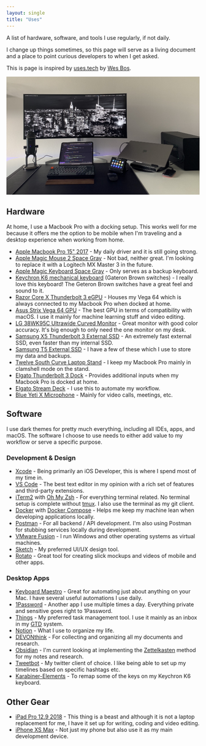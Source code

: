 ```yaml
---
layout: single
title: "Uses"
---
```


A list of hardware, software, and tools I use regularly, if not daily.

I change up things sometimes, so this page will serve as a living document and a place to point curious developers to when I get asked.

This is page is inspired by [uses.tech](https://uses.tech/) by [Wes Bos](https://wesbos.com/).

![image](/assets/images/rynaardb_desk_setup.jpg)

## Hardware

At home, I use a Macbook Pro with a docking setup. This works well for me because it offers me the option to be mobile when I'm traveling and a desktop experience when working from home.

* [Apple Macbook Pro 15" 2017](https://support.apple.com/kb/SP756?locale=en_US) - My daily driver and it is still going strong.
* [Apple Magic Mouse 2 Space Gray](https://www.apple.com/shop/product/MRME2LL/A/magic-mouse-2-space-gray) - Not bad, neither great. I'm looking to replace it with a Logitech MX Master 3 in the future.
* [Apple Magic Keyboard Space Gray](https://www.apple.com/shop/product/MRMH2LL/A/magic-keyboard-with-numeric-keypad-us-english-space-gray) - Only serves as a backup keyboard.
* [Keychron K6 mechanical keyboard](https://www.keychron.com/products/keychron-k6-wireless-mechanical-keyboard?variant=31440990142553) (Gateron Brown switches) - I really love this keyboard! The Geteron Brown switches have a great feel and sound to it.
* [Razor Core X Thunderbolt 3 eGPU](https://www.razer.com/gaming-egpus/Razer-Core-X/RC21-01310100-R3U1) - Houses my Vega 64 which is always connected to my Macbook Pro when docked at home.
* [Asus Strix Vega 64 GPU](https://www.asus.com/Graphics-Cards/ROG-STRIX-RXVEGA64-O8G-GAMING/) - The best GPU in terms of compatibility with macOS. I use it mainly for machine learning stuff and video editing.
* [LG 38WK95C Ultrawide Curved Monitor](https://www.lg.com/us/monitors/lg-38WK95C-W-ultrawide-monitor) - Great monitor with good color accuracy. It's big enough to only need the one monitor on my desk. 
* [Samsung X5 Thunderbolt 3 External SSD](https://www.samsung.com/semiconductor/minisite/ssd/product/portable/x5/) - An extremely fast external SSD, even faster than my internal SSD.
* [Samsung T5 External SSD](https://www.samsung.com/semiconductor/minisite/ssd/product/portable/t5/) - I have a few of these which I use to store my data and backups.
* [Twelve South Curve Laptop Stand](https://www.twelvesouth.com/products/curve-for-macbook?variant=9173811757113) - I keep my Macbook Pro mainly in clamshell mode on the stand.
* [Elgato Thunderbolt 3 Dock](https://www.elgato.com/en/dock/thunderbolt-3) - Provides additional inputs when my Macbook Pro is docked at home.
* [Elgato Stream Deck](https://www.elgato.com/en/gaming/stream-deck) - I use this to automate my workflow.
* [Blue Yeti X Microphone](https://www.bluemic.com/en-us/products/yeti-x/) - Mainly for video calls, meetings, etc.

## Software

I use dark themes for pretty much everything, including all IDEs, apps, and macOS. The software I choose to use needs to either add value to my workflow or serve a specific purpose.

### Development & Design

* [Xcode](https://developer.apple.com/xcode/) - Being primarily an iOS Developer, this is where I spend most of my time in.
* [VS Code](https://code.visualstudio.com/) - The best text editor in my opinion with a rich set of features and third-party extensions.
* [iTerm2](https://iterm2.com/index.html) with [Oh My Zsh](https://ohmyz.sh/) - For everything terminal related. No terminal setup is complete without [tmux](https://github.com/tmux/tmux/wiki). I also use the terminal as my git client.
* [Docker](https://www.docker.com/) with [Docker Compose](https://docs.docker.com/compose/gettingstarted/) - Helps me keep my machine lean when developing applications locally.
* [Postman](https://www.postman.com/) - For all backend / API development. I'm also using Postman for stubbing services locally during development.
* [VMware Fusion](https://www.vmware.com/products/fusion.html) - I run Windows and other operating systems as virtual machines.
* [Sketch](https://www.sketch.com/) - My preferred UI/UX design tool.
* [Rotato](https://www.rotato.xyz/) - Great tool for creating slick mockups and videos of mobile and other apps.

### Desktop Apps

* [Keyboard Maestro](https://www.keyboardmaestro.com/main/) - Great for automating just about anything on your Mac. I have several useful automations I use daily.
* [1Password](https://1password.com/) - Another app I use multiple times a day. Everything private and sensitive goes right to 1Password.
* [Things](https://culturedcode.com/things/) - My preferred task management tool. I use it mainly as an inbox in my [GTD](https://gettingthingsdone.com/) system.
* [Notion](https://www.notion.so/) - What I use to organize my life.
* [DEVONthink](https://www.devontechnologies.com/apps/devonthink) - For collecting and organizing all my documents and research.
* [Obsidian](https://obsidian.md/) - I'm current looking at implementing the [Zettelkasten](https://zettelkasten.de/) method for my notes and research.
* [Tweetbot](https://tapbots.com/tweetbot/mac/) - My twitter client of choice. I like being able to set up my timelines based on specific hashtags etc.
* [Karabiner-Elements](https://karabiner-elements.pqrs.org/) - To remap some of the keys on my Keychron K6 keyboard.

## Other Gear

* [iPad Pro 12.9 2018](https://www.gsmarena.com/apple_ipad_pro_12_9_(2018)-9387.php) - This thing is a beast and although it is not a laptop replacement for me, I have it set up for writing, coding and video editing.
* [iPhone XS Max](https://www.gsmarena.com/apple_iphone_xs_max-9319.php) - Not just my phone but also use it as my main development device.